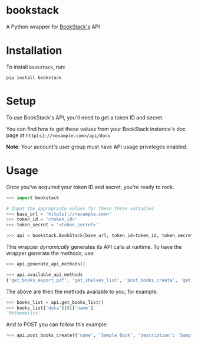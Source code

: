 # bookstack
A Python wrapper for [BookStack's](https://www.bookstackapp.com) API

# Installation
To install `bookstack`, run:

`pip install bookstack`

# Setup
To use BookStack's API, you'll need to get a token ID and secret.

You can find how to get these values from your BookStack instance's doc page at `http[s]://<example.com>/api/docs`

**Note**: Your account's user group must have API usage priveleges enabled.

# Usage
Once you've acquired your token ID and secret, you're ready to rock.

```python
>>> import bookstack

# Input the appropriate values for these three variables
>>> base_url = 'http[s]://<example.com>'
>>> token_id = '<token_id>'
>>> token_secret = '<token_secret>'

>>> api = bookstack.BookStack(base_url, token_id=token_id, token_secret=token_secret)
```

This wrapper *dynamically* generates its API calls at runtime. To have the wrapper generate the methods, use:

```python
>>> api.generate_api_methods()

>>> api.available_api_methods
{'get_books_export_pdf', 'get_shelves_list', 'post_books_create', 'get_docs_display', 'delete_shelves_delete', 'get_books_list', 'get_docs_json', 'delete_books_delete', 'get_books_read', 'get_shelves_read', 'put_books_update', 'get_books_export_plain_text', 'get_books_export_html', 'post_shelves_create', ...}
```

The above are then the methods available to you, for example:

```python
>>> books_list = api.get_books_list()
>>> books_list['data'][0]['name']
'Mathematics'
```

And to POST you can follow this example:

```python
>>> api.post_books_create({'name', 'Sample Book', 'description': 'Sample Description', 'tags': [{ 'name': 'Sample-Name', 'value': 'Sample-Value' }] })
```